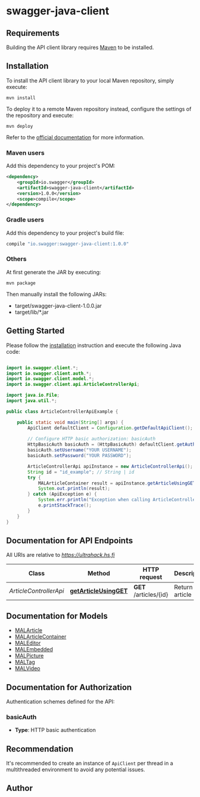 # swagger-java-client

## Requirements

Building the API client library requires [Maven](https://maven.apache.org/) to be installed.

## Installation

To install the API client library to your local Maven repository, simply execute:

```shell
mvn install
```

To deploy it to a remote Maven repository instead, configure the settings of the repository and execute:

```shell
mvn deploy
```

Refer to the [official documentation](https://maven.apache.org/plugins/maven-deploy-plugin/usage.html) for more information.

### Maven users

Add this dependency to your project's POM:

```xml
<dependency>
    <groupId>io.swagger</groupId>
    <artifactId>swagger-java-client</artifactId>
    <version>1.0.0</version>
    <scope>compile</scope>
</dependency>
```

### Gradle users

Add this dependency to your project's build file:

```groovy
compile "io.swagger:swagger-java-client:1.0.0"
```

### Others

At first generate the JAR by executing:

    mvn package

Then manually install the following JARs:

* target/swagger-java-client-1.0.0.jar
* target/lib/*.jar

## Getting Started

Please follow the [installation](#installation) instruction and execute the following Java code:

```java

import io.swagger.client.*;
import io.swagger.client.auth.*;
import io.swagger.client.model.*;
import io.swagger.client.api.ArticleControllerApi;

import java.io.File;
import java.util.*;

public class ArticleControllerApiExample {

    public static void main(String[] args) {
        ApiClient defaultClient = Configuration.getDefaultApiClient();
        
        // Configure HTTP basic authorization: basicAuth
        HttpBasicAuth basicAuth = (HttpBasicAuth) defaultClient.getAuthentication("basicAuth");
        basicAuth.setUsername("YOUR USERNAME");
        basicAuth.setPassword("YOUR PASSWORD");

        ArticleControllerApi apiInstance = new ArticleControllerApi();
        String id = "id_example"; // String | id
        try {
            MALArticleContainer result = apiInstance.getArticleUsingGET(id);
            System.out.println(result);
        } catch (ApiException e) {
            System.err.println("Exception when calling ArticleControllerApi#getArticleUsingGET");
            e.printStackTrace();
        }
    }
}

```

## Documentation for API Endpoints

All URIs are relative to *https://ultrahack.hs.fi*

Class | Method | HTTP request | Description
------------ | ------------- | ------------- | -------------
*ArticleControllerApi* | [**getArticleUsingGET**](docs/ArticleControllerApi.md#getArticleUsingGET) | **GET** /articles/{id} | Return article


## Documentation for Models

 - [MALArticle](docs/MALArticle.md)
 - [MALArticleContainer](docs/MALArticleContainer.md)
 - [MALEditor](docs/MALEditor.md)
 - [MALEmbedded](docs/MALEmbedded.md)
 - [MALPicture](docs/MALPicture.md)
 - [MALTag](docs/MALTag.md)
 - [MALVideo](docs/MALVideo.md)


## Documentation for Authorization

Authentication schemes defined for the API:
### basicAuth

- **Type**: HTTP basic authentication


## Recommendation

It's recommended to create an instance of `ApiClient` per thread in a multithreaded environment to avoid any potential issues.

## Author



